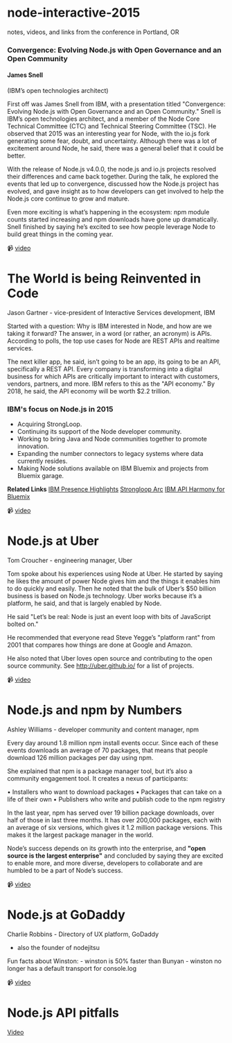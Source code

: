 # node-interactive-2015
notes, videos, and links from the conference in Portland, OR


### Convergence: Evolving Node.js with Open Governance and an Open Community

#### James Snell
(IBM’s open technologies architect)

First off was James Snell from IBM, with a presentation titled "Convergence: Evolving Node.js with Open Governance and an Open Community." Snell is IBM’s open technologies architect, and a member of the Node Core Technical Committee (CTC) and Technical Steering Committee (TSC). He observed that 2015 was an interesting year for Node, with the io.js fork generating some fear, doubt, and uncertainty.  Although there was a lot of excitement around Node, he said, there was a general belief that it could be better.

With the release of Node.js v4.0.0, the node.js and io.js projects resolved their differences and came back together. During the talk, he explored the events that led up to convergence, discussed how the Node.js project has evolved, and gave insight as to how developers can get involved to help the Node.js core continue to grow and mature.

Even more exciting is what’s happening in the ecosystem: npm module counts started increasing and npm downloads have gone up dramatically. Snell finished by saying he’s excited to see how people leverage Node to build great things in the coming year.

:video_camera: [video](https://youtu.be/O28Knn00qYo)

# The World is being Reinvented in Code
Jason Gartner - vice-president of Interactive Services development, IBM

Started with a question: Why is IBM interested in Node, and how are we taking it forward? The answer, in a word (or rather, an acronym) is APIs. According to polls, the top use cases for Node are REST APIs and realtime services.

The next killer app, he said, isn’t going to be an app, its going to be an API, specifically a REST API. Every company is transforming into a digital business for which APIs are critically important to interact with customers, vendors, partners, and more. IBM refers to this as the "API economy." By 2018, he said, the API economy will be worth $2.2 trillion.

### IBM's focus on Node.js in 2015
- Acquiring StrongLoop.
- Continuing its support of the Node developer community.
- Working to bring Java and Node communities together to promote innovation.
- Expanding the number connectors to legacy systems where data currently resides.
- Making Node solutions available on IBM Bluemix and projects from Bluemix garage.

**Related Links**
[IBM Presence Highlights](http://www-03.ibm.com/software/products/en/ibm-presence-insights)
[Strongloop Arc](https://strongloop.com/node-js/arc/)
[IBM API Harmony for Bluemix](https://developer.ibm.com/bluemix/2015/07/01/api-harmony/)

:video_camera: [video](https://youtu.be/iiLCWMoI6D0)

# Node.js at Uber
Tom Croucher - engineering manager, Uber

Tom spoke about his experiences using Node at Uber. He started by saying he likes the amount of power Node gives him and the things it enables him to do quickly and easily. Then he noted that the bulk of Uber’s $50 billion business is based on Node.js technology. Uber works because it’s a platform, he said, and that is largely enabled by Node.

He said "Let’s be real: Node is just an event loop with bits of JavaScript bolted on."

He recommended that everyone read Steve Yegge’s "platform rant" from 2001 that compares how things are done at Google and Amazon.

He also noted that Uber loves open source and contributing to the open source community. See http://uber.github.io/ for a list of projects.

:video_camera: [video](https://youtu.be/ElI5QtUISWM)

# Node.js and npm by Numbers
Ashley Williams - developer community and content manager, npm

Every day around 1.8 million npm install events occur. Since each of these events downloads an average of 70 packages, that means that people download 126 million packages per day using npm.

She explained that npm is a package manager tool, but it’s also a community engagement tool. It creates a nexus of participants:

• Installers who want to download packages
• Packages that can take on a life of their own
• Publishers who write and publish code to the npm registry

In the last year, npm has served over 19 billion package downloads, over half of those in last three months. It has over 200,000 packages, each with an average of six versions, which gives it 1.2 million package versions. This makes it the largest package manager in the world.

Node’s success depends on its growth into the enterprise, and **"open source is the largest enterprise"** and concluded by saying they are excited to enable more, and more diverse, developers to collaborate and are humbled to be a part of Node’s success.

:video_camera: [video](https://youtu.be/5ikjwX2ur2U)

# Node.js at GoDaddy
Charlie Robbins - Directory of UX platform, GoDaddy
* also the founder of nodejitsu

Fun facts about Winston:
    - winston is 50% faster than Bunyan
    - winston no longer has a default transport for console.log

:video_camera: [video](https://youtu.be/MtpGVP-Qs-k)

# Node.js API pitfalls
[Video](https://youtu.be/jJaIwea8r2A)




